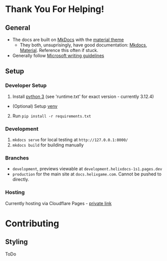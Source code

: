 # Thank You For Helping!

## General
- The docs are built on [MkDocs](https://www.mkdocs.org/) with the [material theme](https://squidfunk.github.io/mkdocs-material/)
    - They both, unsuprisingly, have good documentation: [Mkdocs](https://www.mkdocs.org/getting-started/), [Material](https://squidfunk.github.io/mkdocs-material/getting-started/). Reference this often if stuck.
- Generally follow [Microsoft writing guidelines](https://learn.microsoft.com/en-us/style-guide/welcome/)

## Setup

### Developer Setup
1. Install [python 3](https://www.python.org/downloads/) (see 'runtime.txt' for exact version - currently 3.12.4)
- (Optional) Setup [venv](https://realpython.com/what-is-pip/#using-pip-in-a-python-virtual-environment)
2. Run `pip install -r requirements.txt`

### Development
1. `mkdocs serve` for local testing at `http://127.0.0.1:8000/`
2. `mkdocs build` for building manually

### Branches
- `development`, previews viewable at `development.helixdocs-1s1.pages.dev`
- `production` for the main site at `docs.helixgame.com`. Cannot be pushed to directly.

### Hosting

Currently hosting via Cloudflare Pages - [private link](https://dash.cloudflare.com/d6a088d02c11f99940fa2e342f1893d8/pages/view/helixdocs)

# Contributing

## Styling

ToDo
